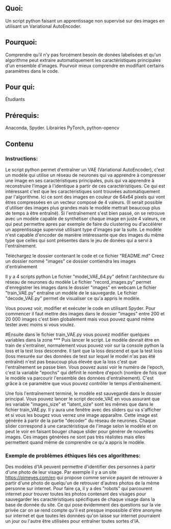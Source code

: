 ## Quoi:
Un script python faisant un apprentissage non supervisé sur des images en utilisant un Variational AutoEncoder.

## Pourquoi:
Comprendre qu'il n'y pas forcément besoin de donées labelisées et qu'un algorithme peut extraire automatiquement les caractéristiques principales d'un ensemble d'images.
Pourvoir mieux comprendre en modifiant certains paramètres dans le code. 

## Pour qui:
Étudiants

## Prérequis: 
Anaconda, Spyder. Librairies PyTorch, python-opencv

## Contenu
### Instructions:
Le script python permet d'entraîner un VAE (Variational AutoEncoder), c'est un modèle qui utilise un réseau de neurones qui va apprendre à compresser une image en ses caractéristiques principales, puis qui va apprendre à reconstruire l'image à l'identique à partir de ces caractéristiques. Ce qui est intéressant c'est que les caractéristiques sont trouvées automatiquement par l'algorithme. Ici ce sont des images en couleur de 64x64 pixels qui vont êtres compressées en un vecteur composé de 4 valeurs. (Il serait possible d'utiliser des images plus grandes mais le modèle mettrait beaucoup plus de temps à être entraîné). Si l'entraînement s'est bien passé, on se retrouve avec un modèle capable de synthétiser chaque image en juste 4 valeurs, ce qui peut permettre apres par exemple de faire du clustering ou d'accélérer un apprentissage supervisé utilisant type d'images par la suite. Le modèle n'est capable d'encoder de manière intéressante que des images du même type que celles qui sont présentes dans le jeu de donées qui a servi à l'entraînement.

Téléchargez le dossier contenant le code et ce fichier "README.md" Creez un dossier nommé "images" ce dossier contiendra les images d'entraînement

Il y a 4 scripts python Le fichier "model_VAE_64.py" définit l'architecture du réseau de neurones du modèle Le fichier "record_images.py" permet d'enregistrer les images dans le dossier "images" en webcam Le fichier "train_VAE.py" entraîne un modèle de le sauvegarde. Le fichier "decode_VAE.py" permet de visualiser ce qu'a appris le modèle.

Vous pouvez voir, modifier et exécuter le code en utilisant Spyder. Pour commencer il faut mettre des images dans le dossier "images" entre 200 et 20 000 images c'est bien globalement mais vous pouvez quand même tester avec moins si vous voulez.

#Ensuite dans le fichier train_VAE.py vous pouvez modifier quelques variables dans la zone *** Puis lancer le script. Le modèle devrait être en train de s'entraîner, normalement vous pouvez voir sur la console python la loss et la test loss descendre. Il tant que la loss descend et que la test loss (loss mesurée sur des données de test sur lequel le model n'as pas été entraîné) n'est pas beaucoup plus élevée que la loss c'est que l'entraînement se passe bien. Vous pouvez aussi voir le numéro de l'epoch, c'est la variable "epochs" qui définit le nombre d'epoch (nombre de fois que le modèle va parcourir l'ensemble des données d'entraînement). C'est grâce à ce paramètre que vous pouvez contrôler le temps d'entraînement.

Une fois l'entraînement terminé, le modèle est sauvegardé dans le dossier principal. Vous pouvez lancer le script decode_VAE en vous assurant que les variable "images_size" et "latent_size" sont les mêmes que dans le fichier train_VAE.py. Il y aura une fenêtre avec des sliders qui va s'afficher et si vous les bougez vous verrez une image apparaître. Cette image est générée à partir de la partie "decoder" du réseau de neurones. Chaque slider correspond à une caractéristique de l'image selon le modèle et on peut le voir en faisant bouger chaque slider pour générer de nouvelles images. Ces images générées ne sont pas très réalistes mais elles permettent quand même de comprendre ce qu'a appris le modèle.

### Exemple de problèmes éthiques liés ces algorithmes:
Des modèles d'IA peuvent permettre d'identifier des personnes à partir d'une photo de leur visage. Par exemple il y a un site https://pimeyes.com/en qui propose comme service payant de retrouver à partir d'une photo de quelqu'un de retrouver d'autres photos de la même personne sur internet. Pour faire ça, il y a des "robots" qui parcourent internet pour trouver toutes les photos contenant des visages pour sauvegarder les caractéristiques spécifiques de chaque visage dans la base de donnée du site. Ce qui pose évidemment des questions sur la vie privée car on se rend compte qu'il est presque impossible d'être anonyme sur internet et que toutes les données qu'on laisse sur internet pourraient un jour ou l'autre être utilisées pour entraîner toutes sortes d'IA.

